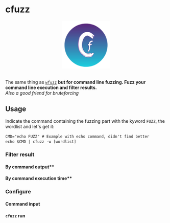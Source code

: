 # cfuzz

<div align=center>
<img src= https://github.com/ariary/cfuzz/blob/main/img/cfuzz-logo.png width=150>
</div>
<br>


The same thing as [`wfuzz`](https://github.com/xmendez/wfuzz) **but for command line fuzzing. Fuzz your command line execution and filter results.**
<br>*Also a good friend for bruteforcing*

## Usage

Indicate the command containing the fuzzing part with the kyword `FUZZ`, the wordlist and let's get it:
```shell
CMD="echo FUZZ" # Example with echo command, didn't find better
echo $CMD | cfuzz -w [wordlist]
```

### Filter result

#### By command output**

#### By command execution time**

### Configure

#### Command input

#### `cfuzz` run
